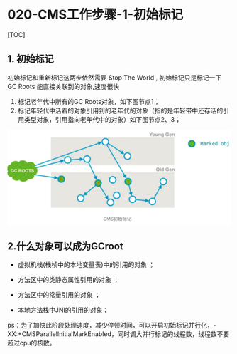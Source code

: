 # 020-CMS工作步骤-1-初始标记

[TOC]

## 1. 初始标记

初始标记和重新标记这两步依然需要 Stop The World , 初始标记只是标记一下 GC Roots 能直接关联到的对象,速度很快

1. 标记老年代中所有的GC Roots对象，如下图节点1；
2. 标记年轻代中活着的对象引用到的老年代的对象（指的是年轻带中还存活的引用类型对象，引用指向老年代中的对象）如下图节点2、3；

![image-20210311195830166](../../../../assets/image-20210311195830166.png)

## 2.什么对象可以成为GCroot

- 虚拟机栈(栈桢中的本地变量表)中的引用的对象 ；

- 方法区中的类静态属性引用的对象 ；

- 方法区中的常量引用的对象 ；

- 本地方法栈中JNI的引用的对象；

ps：为了加快此阶段处理速度，减少停顿时间，可以开启初始标记并行化，-XX:+CMSParallelInitialMarkEnabled，同时调大并行标记的线程数，线程数不要超过cpu的核数。

